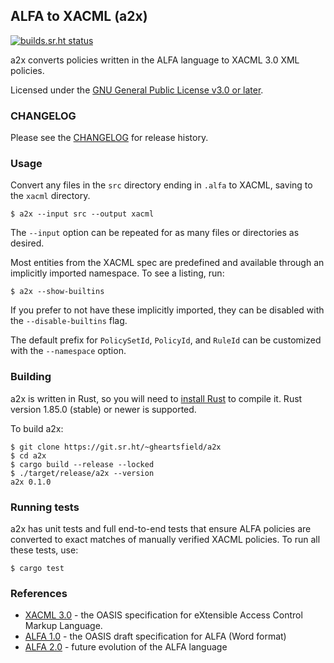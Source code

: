 ALFA to XACML (a2x)
-------------------
[![builds.sr.ht status](https://builds.sr.ht/~gheartsfield/a2x.svg?search=tags:master)](https://builds.sr.ht/~gheartsfield/a2x?search=tags%3Amaster)

a2x converts policies written in the ALFA language to XACML 3.0 XML
policies.

Licensed under the [GNU General Public License v3.0 or
later](https://spdx.org/licenses/GPL-3.0-or-later.html).

### CHANGELOG

Please see the [CHANGELOG](CHANGELOG.md) for release history.

### Usage

Convert any files in the `src` directory ending in `.alfa` to XACML,
saving to the `xacml` directory.

```
$ a2x --input src --output xacml
```

The `--input` option can be repeated for as many files or directories
as desired.

Most entities from the XACML spec are predefined and available through
an implicitly imported namespace.  To see a listing, run:

```
$ a2x --show-builtins
```

If you prefer to not have these implicitly imported, they can be
disabled with the ```--disable-builtins``` flag.

The default prefix for `PolicySetId`, `PolicyId`, and `RuleId` can be
customized with the ```--namespace``` option.

### Building

a2x is written in Rust, so you will need to [install
Rust](https://www.rust-lang.org/) to compile it.  Rust version 1.85.0
(stable) or newer is supported.

To build a2x:

```
$ git clone https://git.sr.ht/~gheartsfield/a2x
$ cd a2x
$ cargo build --release --locked
$ ./target/release/a2x --version
a2x 0.1.0
```

### Running tests

a2x has unit tests and full end-to-end tests that ensure ALFA policies
are converted to exact matches of manually verified XACML policies.
To run all these tests, use:

```
$ cargo test
```

### References

* [XACML
  3.0](https://docs.oasis-open.org/xacml/3.0/xacml-3.0-core-spec-os-en.html) -
  the OASIS specification for eXtensible Access Control Markup
  Language.
* [ALFA 1.0](https://groups.oasis-open.org/higherlogic/ws/public/download/55228/alfa-for-xacml-v1.0-wd01.doc) - the OASIS draft specification for ALFA (Word format)
* [ALFA 2.0](https://www.ietf.org/archive/id/draft-brossard-alfa-authz-00.html) - future evolution of the ALFA language
